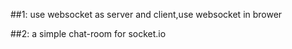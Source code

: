 ##1: use websocket as server and client,use websocket in brower

##2: a simple chat-room for socket.io

